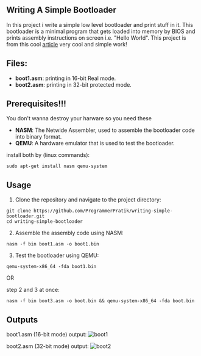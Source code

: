 ## Writing A Simple Bootloader

In this project i write a simple low level bootloader and print stuff in it. This bootloader is a minimal program that gets loaded into memory by BIOS and prints assembly instructions on screen i.e. "Hello World". This project is from this cool [article](http://3zanders.co.uk/2017/10/13/writing-a-bootloader/) very cool and simple work!

## Files:
- **boot1.asm**: printing in 16-bit Real mode.
- **boot2.asm**: printing in 32-bit protected mode.

## Prerequisites!!!
You don't wanna destroy your harware so you need these

- **NASM**: The Netwide Assembler, used to assemble the bootloader code into binary format.
- **QEMU**: A hardware emulator that is used to test the bootloader.

install both by (linux commands):
```
sudo apt-get install nasm qemu-system
```

## Usage

1. Clone the repository and navigate to the project directory:
```
git clone https://github.com/ProgrammerPratik/writing-simple-bootloader.git
cd writing-simple-bootloader
```

2. Assemble the assembly code using NASM:
```
nasm -f bin boot1.asm -o boot1.bin
```

3. Test the bootloader using QEMU:
```
qemu-system-x86_64 -fda boot1.bin
```

OR

step 2 and 3 at once:
```
nasm -f bin boot3.asm -o boot.bin && qemu-system-x86_64 -fda boot.bin
```

## Outputs
boot1.asm (16-bit mode) output:
![boot1](https://github.com/user-attachments/assets/7e29e027-388b-492f-9253-962e54b46151)

boot2.asm (32-bit mode) output:
![boot2](https://github.com/user-attachments/assets/a2ac0b88-0e4d-4f01-9b25-a9144300cde0)

